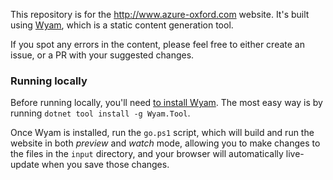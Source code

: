This repository is for the http://www.azure-oxford.com website. It's built using [Wyam](https://wyam.io), which is a static content generation tool.

If you spot any errors in the content, please feel free to either create an issue, or a PR with your suggested changes.

### Running locally

Before running locally, you'll need [to install Wyam](https://wyam.io/docs/usage/obtaining). The most easy way is by running `dotnet tool install -g Wyam.Tool`.

Once Wyam is installed, run the `go.ps1` script, which will build and run the website in both _preview_ and _watch_ mode, allowing you to make changes to the files in the `input` directory, and your browser will automatically live-update when you save those changes.
